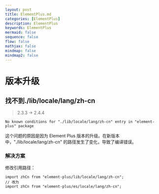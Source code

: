```yaml
---
layout: post
title: ElementPlus.md
categories: [ElementPlus]
description: ElementPlus
keywords: ElementPlus
mermaid: false
sequence: false
flow: false
mathjax: false
mindmap: false
mindmap2: false
---
```

# 版本升级

## 找不到./lib/locale/lang/zh-cn

> 2.3.3 -> 2.4.4

```shell
No known conditions for "./lib/locale/lang/zh-cn" entry in "element-plus" package
```



这个问题的原因是因为 Element Plus 版本的升级。在新版本中，"./lib/locale/lang/zh-cn" 的路径发生了变化，导致了编译错误。


### 解决方案

修改引用路径：

```tsx
import zhCn from "element-plus/lib/locale/lang/zh-cn";
// 改为
import zhCn from "element-plus/es/locale/lang/zh-cn";
```
